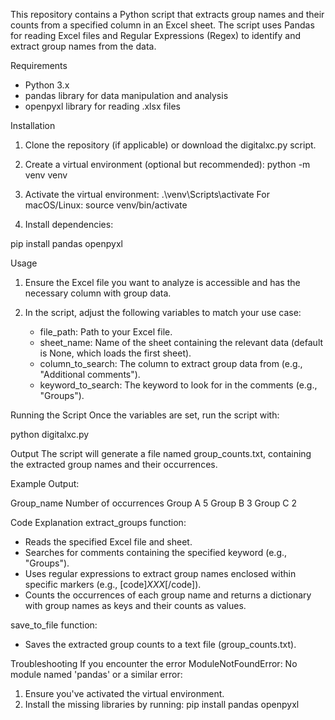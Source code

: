 This repository contains a Python script that extracts group names and their counts from a specified column in an Excel sheet. The script uses Pandas for reading Excel files and Regular Expressions (Regex) to identify and extract group names from the data.

Requirements
- Python 3.x
- pandas library for data manipulation and analysis
- openpyxl library for reading .xlsx files

Installation
1. Clone the repository (if applicable) or download the digitalxc.py script.
2. Create a virtual environment (optional but recommended):
       python -m venv venv
3. Activate the virtual environment:
     .\venv\Scripts\activate
For macOS/Linux:
     source venv/bin/activate

4. Install dependencies:

pip install pandas openpyxl


Usage
1. Ensure the Excel file you want to analyze is accessible and has the necessary column with group data.

2. In the script, adjust the following variables to match your use case:
    - file_path: Path to your Excel file.
    - sheet_name: Name of the sheet containing the relevant data (default is None, which loads the first sheet).
    - column_to_search: The column to extract group data from (e.g., "Additional comments").
    - keyword_to_search: The keyword to look for in the comments (e.g., "Groups").


Running the Script
Once the variables are set, run the script with:

python digitalxc.py


Output
The script will generate a file named group_counts.txt, containing the extracted group names and their occurrences.

Example Output:

Group_name      Number of occurrences
Group A          5
Group B          3
Group C          2



Code Explanation
extract_groups function:
- Reads the specified Excel file and sheet.
- Searches for comments containing the specified keyword (e.g., "Groups").
- Uses regular expressions to extract group names enclosed within specific markers (e.g., [code]<I>XXX</I>[/code]).
- Counts the occurrences of each group name and returns a dictionary with group names as keys and their counts as values.

save_to_file function:
- Saves the extracted group counts to a text file (group_counts.txt).

Troubleshooting
If you encounter the error ModuleNotFoundError: No module named 'pandas' or a similar error:
1. Ensure you've activated the virtual environment.
2. Install the missing libraries by running:
     pip install pandas openpyxl
